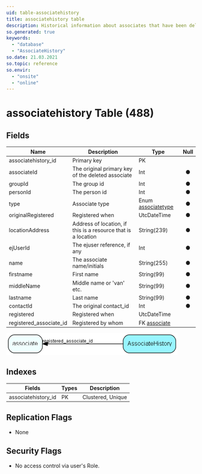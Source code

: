 ```yaml
---
uid: table-associatehistory
title: associatehistory table
description: Historical information about associates that have been deleted. Most references are NOT declared as foreign keys; this is a historical table that should not be updated when further changes occur in the database
so.generated: true
keywords:
  - "database"
  - "AssociateHistory"
so.date: 21.03.2021
so.topic: reference
so.envir:
  - "onsite"
  - "online"
---
```


# associatehistory Table (488)

## Fields

| Name | Description | Type | Null |
|------|-------------|------|:----:|
|associatehistory\_id|Primary key|PK| |
|associateId|The original primary key of the deleted associate|Int|&#x25CF;|
|groupId|The group id|Int|&#x25CF;|
|personId|The person id|Int|&#x25CF;|
|type|Associate type|Enum [associatetype](enums/associatetype.md)|&#x25CF;|
|originalRegistered|Registered when|UtcDateTime|&#x25CF;|
|locationAddress|Address of location, if this is a resource that is a location|String(239)|&#x25CF;|
|ejUserId|The ejuser reference, if any|Int|&#x25CF;|
|name|The associate name/initials|String(255)|&#x25CF;|
|firstname|First name|String(99)|&#x25CF;|
|middleName|Middle name or &apos;van&apos; etc.|String(99)|&#x25CF;|
|lastname|Last name|String(99)|&#x25CF;|
|contactId|The original contact_id|Int|&#x25CF;|
|registered|Registered when|UtcDateTime| |
|registered\_associate\_id|Registered by whom|FK [associate](associate.md)| |


![AssociateHistory table relationship diagram](./media/AssociateHistory.png)

## Indexes

| Fields | Types | Description |
|--------|-------|-------------|
|associatehistory\_id |PK |Clustered, Unique |

## Replication Flags

* None

## Security Flags

* No access control via user's Role.

